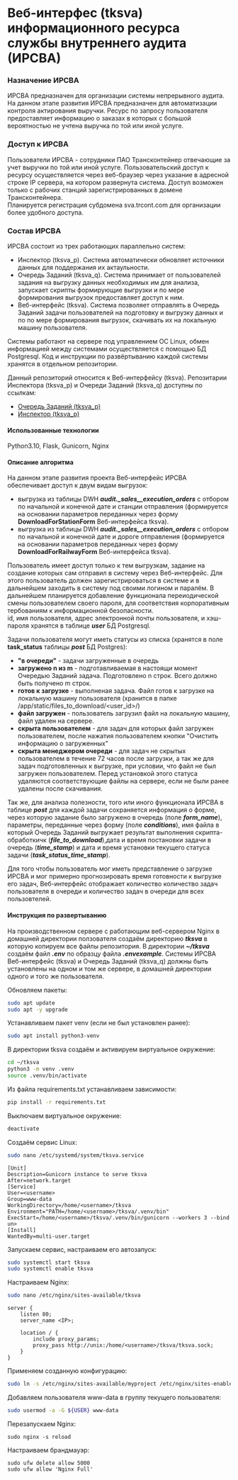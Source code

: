 # Веб-интерфес (tksva) информационного ресурса службы внутреннего аудита (ИРСВА)

### Назначение ИРСВА
ИРСВА предназначен для организации системы непрерывного аудита.
На данном этапе развития ИРСВА предназначен для автоматизации контроля актирования выручки.
Ресурс по запросу пользователя предоставляет информацию о заказах в которых с большой вероятностью не учтена выручка по той или иной услуге.

### Доступ к ИРСВА
Пользователи ИРСВА - сотрудники ПАО Трансконтейнер отвечающие за учет выручки по той или иной услуге.
Пользовательский доступ к ресурсу осуществляется через веб-браузер через указание в адресной строке IP сервера, на котором развернута система.
Доступ возможен только с рабочих станций зарегистрированных в домене Трансконтейнера.  
Планируется регистрация субдомена sva.trcont.com для организации более удобного доступа.

### Состав ИРСВА
ИРСВА состоит из трех работающих параллельно систем:
- Инспектор (tksva_p). Система автоматически обновляет источники данных для поддержания их актаульности.
- Очередь Заданий (tksva_q). Система принимает от пользователей задания на выгрузку данных необходимых им для анализа, запускает скрипты формирующие выгрузки и по мере формирования выгрузок предоставляет доступ к ним.
- Веб-интерфейс (tksva). Система позволяет отправлять в Очередь Заданий задачи пользователей на подготовку и выгрузку данных и по по мере формирования выгрузок, скачивать их на локальную машину пользователя.

Системы работают на сервере под управлением ОС Linux, обмен информацией между системами осуществляется с помощью БД Postgresql.
Код и инструкции по развёртыванию каждой системы хранятся в отдельном репозитории.

Данный репозиторий относится к Веб-интерфейсу (tksva).
Репозитарии Инспектора (tksva_p) и Очереди Заданий (tksva_q) доступны по ссылкам:
- [Очередь Заданий (tksva_p)](https://github.com/DSTsvetkovTRCONT/tksva_q)
- [Инспектор (tksva_p)](https://github.com/DSTsvetkovTRCONT/tksva_p)

#### Использованные технологии
Python3.10, Flask, Gunicorn, Nginx

#### Описание алгоритма
На данном этапе развития проекта Веб-интерфейс ИРСВА обеспечивает доступ к двум видам выгрузок:
- выгрузка из таблицы DWH ***audit._sales__execution_orders*** с отбором по начальной и конечной дате и станции отправления (формируется на основании параметров переданных через форму **DownloadForStationForm** Веб-интерфейса tksva).
- выгрузка из таблицы DWH ***audit._sales__execution_orders*** с отбором по начальной и конечной дате и дороге отправления (формируется на основании параметров переданных через форму **DownloadForRailwayForm** Веб-интерфейса tksva).

Пользователь имеет доступ только к тем выгрузкам, задание на создание которых сам отправил в систему через Веб-интерфейс. Для этого пользователь должен зарегистрироваться в системе и в дальнейшем заходить в систему под своими логином и паралём. В дальнейшем планируется добавление функционала переиодической смены пользователем своего пароля, для соответствия корпоративным тербованиям к информационной безопасности.  
id, имя пользователя, адрес электронной почты пользователя, и хэш-пароля хранятся в таблице ***user*** БД Postgresql.

Задачи пользователя могут иметь статусы из списка (хранятся в поле **task_status** таблицы ***post*** БД Postgres):
- **"в очереди"** - задачи загруженные в очередь
- **загружено n из m** - подготавливаемая в настоящи момент Очередью Заданий задача. Подготовлено n строк. Всего должно быть получено m строк.
- **готов к загрузке** - выполненая задача. Файл готов к загрузке на локальную машину пользователя (хранится в папке /app/static/files_to_download/<user_id>/)
- **файл загружен** - пользователь загрузил файл на локальную машину, файл удален на сервере.
- **скрыта пользователем** - для задач для которых файл загружен пользователем, после нажатия пользователем кнопки "Очистить информацию о загруженных"
- **скрыта менеджером очереди** - для задач не скрытых пользователем в течение 72 часов после загрузки, а так же для задач подготовленных к выгрузке, при условии, что файл не был загружен пользователем. Перед установкой этого статуса удаляются соответствующие файлы на сервере, если не были ранее удалены после скачивания.

Так же, для анализа полезности, того или иного функционала ИРСВА в таблице ***post*** для каждой задачи сохраняется информация о форме, через которую задание было загружено в очередь (поле ***form_name***), параметры, переданные через форму (поле ***conditions***), имя файла в который Очередь Заданий выгружает результат выполнения скрипта-обработкичк (***file_to_download***),дата и время постановки задачи в очередь (***time_stamp***) и дата и время установки текущего статуса задачи (***task_status_time_stamp***).

Для того чтобы пользователь мог иметь представление о загрузке ИРСВА и мог примерно прогнозировать время готовности к выгрузке его задач, Веб-интерфейс отображает количество  количество задач пользователя в очереди и количество задач в очереди для всех пользовтелей.

#### Инструкция по развертыванию
На производственном сервере с работающим веб-сервером Nginx в домашней директории ползователя создаём директорию ***tksva*** в которую копируем все файлы репозитория.
В директории ***~/tksva*** создаём файл ***.env*** по образцу файла ***.envexample***.
Системы ИРСВА Веб-интерфейс (tksva) и Очередь Заданий (tksva_q) должны быть установлены на одном и том же сервере, в домашней директории одного и того же пользователя.

Обновляем пакеты:
```bash
sudo apt update
sudo apt -y upgrade
```
Устанавливаем пакет venv (если не был установлен ранее):
```bash
sudo apt install python3-venv
```
В директории tksva создаём и активируем виртуальное окружение:
```bash
cd ~/tksva
python3 -m venv .venv
source .venv/bin/activate
```
Из файла requirements.txt устанавливаем зависимости:
```bash
pip install -r requirements.txt
```
Выключаем виртуальное окружение:
```bash
deactivate
```
Создаём сервис Linux:
```bash
sudo nano /etc/systemd/system/tksva.service
```
```
[Unit]
Description=Gunicorn instance to serve tksva
After=network.target
[Service]
User=<username>
Group=www-data
WorkingDirectory=/home/<username>/tksva
Environment="PATH=/home/<username>/tksva/.venv/bin"
ExecStart=/home/<username>/tksva/.venv/bin/gunicorn --workers 3 --bind un>
[Install]
WantedBy=multi-user.target
```
Запускаем сервис, настраиваем его автозапуск:
```bash
sudo systemctl start tksva
sudo systemctl enable tksva
```
Настраиваем Nginx:
```bash
sudo nano /etc/nginx/sites-available/tksva
```
```
server {
    listen 80;
    server_name <IP>;

    location / {
        include proxy_params;
        proxy_pass http://unix:/home/<username>/tksva/tksva.sock;
    }
}
```
Применяем созданную конфигурацию:
```bash
sudo ln -s /etc/nginx/sites-available/myproject /etc/nginx/sites-enabled
```
Добавляем пользователя www-data в группу текущего пользователя:
```bash
sudo usermod -a -G ${USER} www-data
```
Перезапускаем Nginx:
```
sudo nginx -s reload
```
Настраиваем брандмауэр:
```
sudo ufw delete allow 5000
sudo ufw allow 'Nginx Full'
```